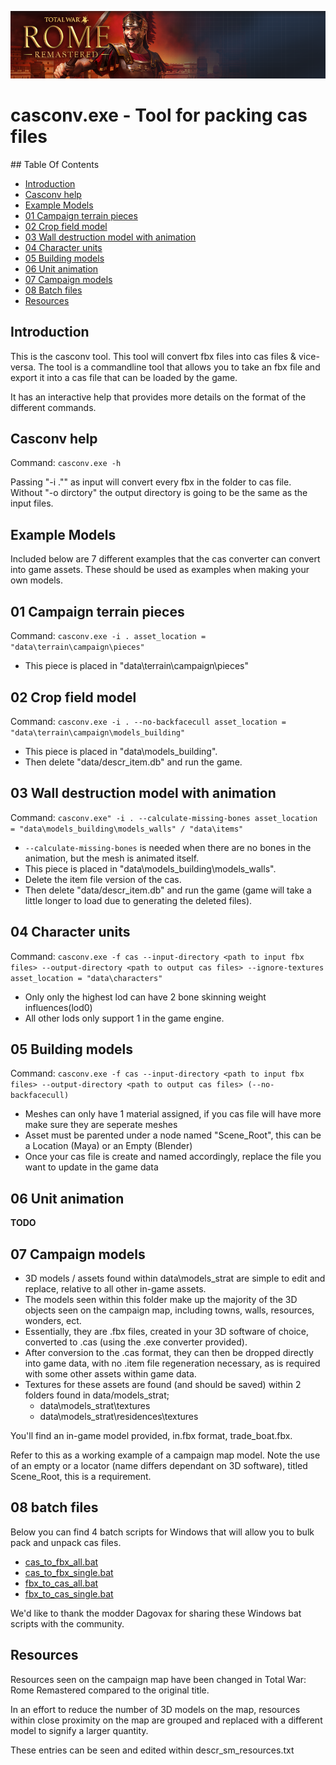 ![Workshop_header_template](/Workshop_header_template.png)
# casconv.exe - Tool for packing cas files

## Table Of Contents

* [Introduction](#introduction)
* [Casconv help](#casconv-help)
* [Example Models](#example-models)
* [01 Campaign terrain pieces](#01-campaign-terrain-pieces)
* [02 Crop field model](#02-crop-field-model)
* [03 Wall destruction model with animation](#03-wall-destruction-model-with-animation)
* [04 Character units](#04-character-units)
* [05 Building models](#05-building-models)
* [06 Unit animation](#06-unit-animation)
* [07 Campaign models](#07-campaign-models)
* [08 Batch files](#08-batch-files)
* [Resources](#resources)

## Introduction

This is the casconv tool. This tool will convert fbx files into cas files & vice-versa. The tool is a commandline tool that allows you to take an fbx file and export it into a cas file that can be loaded by the game.

It has an interactive help that provides more details on the format of the different commands.   

## Casconv help

Command: `casconv.exe -h`

Passing "-i ."" as input will convert every fbx in the folder to cas file.
Without "-o dirctory" the output directory is going to be the same as the input files.

## Example Models

Included below are 7 different examples that the cas converter can convert into game assets. These should be used as examples when making your own models.

## 01 Campaign terrain pieces

Command: `casconv.exe -i . asset_location = "data\terrain\campaign\pieces"`

* This piece is placed in "data\terrain\campaign\pieces"


## 02 Crop field model

Command: `casconv.exe -i . --no-backfacecull asset_location = "data\terrain\campaign\models_building"`

* This piece is placed in "data\models_building".
* Then delete "data/descr_item.db" and run the game.


## 03 Wall destruction model with animation

Command: `casconv.exe" -i . --calculate-missing-bones asset_location = "data\models_building\models_walls" / "data\items"`

* `--calculate-missing-bones` is needed when there are no bones in the animation, but the mesh is animated itself.
* This piece is placed in "data\models_building\models_walls".
* Delete the item file version of the cas.
* Then delete "data/descr_item.db" and run the game (game will take a little longer to load due to generating the deleted files).


## 04 Character units

Command: `casconv.exe -f cas --input-directory <path to input fbx files> --output-directory <path to output cas files> --ignore-textures
	asset_location = "data\characters"`

* Only only the highest lod can have 2 bone skinning weight influences(lod0)
* All other lods only support 1 in the game engine.


## 05 Building models

Command: `casconv.exe -f cas --input-directory <path to input fbx files> --output-directory <path to output cas files> (--no-backfacecull)`

* Meshes can only have 1 material assigned, if you cas file will have more make sure they are seperate meshes
* Asset must be parented under a node named "Scene_Root", this can be a Location (Maya) or an Empty (Blender)
* Once your cas file is create and named accordingly, replace the file you want to update in the game data


## 06 Unit animation

**TODO**


## 07 Campaign models

* 3D models / assets found within data\models_strat are simple to edit and replace, relative to all other in-game assets.
* The models seen within this folder make up the majority of the 3D objects seen on the campaign map, including towns, walls, resources, wonders, ect.  
* Essentially, they are .fbx files, created in your 3D software of choice, converted to .cas (using the .exe converter provided).
* After conversion to the .cas format, they can then be dropped directly into game data, with no .item file regeneration necessary, as is required with some other assets within game data.
* Textures for these assets are found (and should be saved) within 2 folders found in data/models_strat;
	* data\models_strat\textures
	* data\models_strat\residences\textures

You'll find an in-game model provided, in.fbx format, trade_boat.fbx.

Refer to this as a working example of a campaign map model. Note the use of an empty or a locator (name differs dependant on 3D software), titled Scene_Root, this is a requirement.

## 08 batch files

Below you can find 4 batch scripts for Windows that will allow you to bulk pack and unpack cas files.

* [cas_to_fbx_all.bat](/tools/CasPacker/08_bat_examples/cas_to_fbx_all.bat)
* [cas_to_fbx_single.bat](/tools/CasPacker/08_bat_examples/cas_to_fbx_single.bat)
* [fbx_to_cas_all.bat](/tools/CasPacker/08_bat_examples/fbx_to_cas_all.bat)
* [fbx_to_cas_single.bat](/tools/CasPacker/08_bat_examples/fbx_to_cas_single.bat)

We'd like to thank the modder Dagovax for sharing these Windows bat scripts with the community.

## Resources

Resources seen on the campaign map have been changed in Total War: Rome Remastered compared to the original title.

In an effort to reduce the number of 3D models on the map, resources within close proximity on the map are grouped and replaced with a different model to signify a larger quantity.

These entries can be seen and edited within descr_sm_resources.txt
